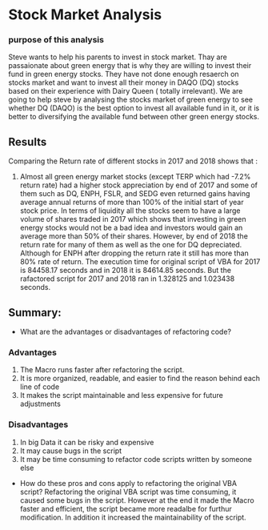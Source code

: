 # Stock Market Analysis
### purpose of this analysis
Steve wants to help his parents to invest in stock market. Thay are passaionate about green energy that is why they are willing to invest their fund in green energy stocks. They have not done enough resaerch on stocks market and want to invest all their money in DAQO (DQ) stocks based on their experience with Dairy Queen ( totally irrelevant). We are going to help steve by analysing the stocks market of green energy to see whether DQ (DAQO) is the best option to invest all available fund in it, or it is better to diversifying the available fund between other green energy stocks.
## Results
Comparing the Return rate of different stocks in 2017 and 2018 shows that :
1) Almost all green energy market stocks (except TERP which had -7.2% return rate) had a higher stock appreciation by end of 2017 and some of them such as DQ, ENPH, FSLR, and SEDG even returned gains having average annual returns of more than 100% of the initial start of year stock price. In terms of liquidity all the stocks seem to have a large volume of shares traded in 2017 which shows that investing in green energy stocks would not be a bad idea and investors would gain an average more than 50% of their shares.
However, by end of 2018 the return rate for many of them as well as the one for DQ  depreciated. Although for ENPH after dropping the return rate it still has more than 80% rate of return.
The execution time for original script of VBA for 2017 is 84458.17 seconds and in 2018 it is 84614.85 seconds. But the rafactored script for 2017 and 2018 ran in 1.328125 and 1.023438 seconds.

## Summary:
- What are the advantages or disadvantages of refactoring code?
### Advantages
1) The Macro runs faster after refactoring the script.
2) It is more organized, readable, and easier to find the reason behind each line of code 
3) It makes the script maintainable and less expensive for future adjustments
### Disadvantages
1) In big Data it can be risky and expensive 
2) It may cause bugs in the script
3) It may be time consuming to refactor code scripts written by someone else
- How do these pros and cons apply to refactoring the original VBA script?
Refactoring the original VBA script was time consuming, it caused some bugs in the script. However at the end it made the Macro faster and efficient, the script became more readalbe for furthur modification. In addition it increased the maintainability of the script. 
